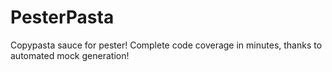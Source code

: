 # PesterPasta
Copypasta sauce for pester! Complete code coverage in minutes, thanks to automated mock generation!
